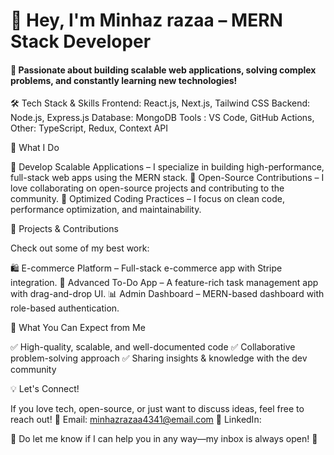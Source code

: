 # 👋 Hey, I'm Minhaz razaa – MERN Stack Developer

#### 🚀 Passionate about building scalable web applications, solving complex problems, and constantly learning new technologies!

🛠 Tech Stack & Skills
Frontend: React.js, Next.js, Tailwind CSS
Backend: Node.js, Express.js
Database: MongoDB
Tools : VS Code, GitHub Actions, 
Other: TypeScript, Redux, Context API


🌟 What I Do

🔹 Develop Scalable Applications – I specialize in building high-performance, full-stack web apps using the MERN stack.
🔹 Open-Source Contributions – I love collaborating on open-source projects and contributing to the community.
🔹 Optimized Coding Practices – I focus on clean code, performance optimization, and maintainability.

🚀 Projects & Contributions

Check out some of my best work:

🛍 E-commerce Platform – Full-stack e-commerce app with Stripe integration.
📝 Advanced To-Do App – A feature-rich task management app with drag-and-drop UI.
📊 Admin Dashboard – MERN-based dashboard with role-based authentication.

📌 What You Can Expect from Me

✅ High-quality, scalable, and well-documented code
✅ Collaborative problem-solving approach
✅ Sharing insights & knowledge with the dev community

💡 Let's Connect!

If you love tech, open-source, or just want to discuss ideas, feel free to reach out!
📩 Email: minhazrazaa4341@email.com
🔗 LinkedIn: 

💬 Do let me know if I can help you in any way—my inbox is always open! 🚀
